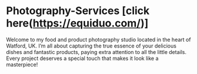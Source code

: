 # Photography-Services [click here(https://equiduo.com/)]

Welcome to my food and product photography studio located in the heart of Watford, UK. I’m all about capturing the true essence of your delicious dishes and fantastic products, paying extra attention to all the little details. Every project deserves a special touch that makes it look like a masterpiece!

